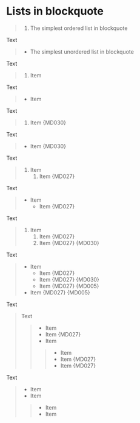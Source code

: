 # Lists in blockquote

> 1. The simplest ordered list in blockquote

Text

> + The simplest unordered list in blockquote

Text

>1. Item

Text

>+ Item

Text

>1.  Item {MD030}

Text

>+  Item {MD030}

Text

> 1. Item
>    1. Item {MD027}

Text

> - Item
>   - Item {MD027}

Text

   > 1. Item
   >    1. Item {MD027}
   >    1.  Item {MD027} {MD030}

Text

   > * Item
   >   * Item {MD027}
   >   *  Item {MD027} {MD030}
   >    * Item {MD027} {MD005}
   >  * Item {MD027} {MD005}

Text

  > Text
  > > - Item
  >  > - Item  {MD027}
   > > - Item
  > > > - Item
  > >  > - Item  {MD027}
  >  > > - Item  {MD027}

Text

>* Item
> * Item
>>* Item
>> * Item
